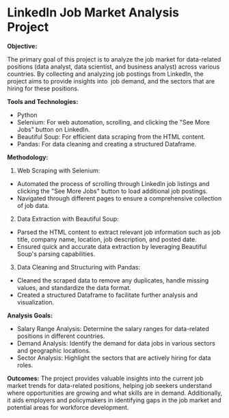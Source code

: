 # LinkedIn Job Market Analysis Project

**Objective:**

The primary goal of this project is to analyze the job market for data-related positions (data analyst, data scientist, and business analyst) across various countries. By collecting and analyzing job postings from LinkedIn, the project aims to provide insights into  job demand, and the sectors that are hiring for these positions.

**Tools and Technologies:**

- Python
- Selenium: For web automation, scrolling, and clicking the "See More Jobs" button on LinkedIn.
- Beautiful Soup: For efficient data scraping from the HTML content.
- Pandas: For data cleaning and creating a structured Dataframe.

**Methodology:**

1. Web Scraping with Selenium:
- Automated the process of scrolling through LinkedIn job listings and clicking the "See More Jobs" button to load additional job postings.
- Navigated through different pages to ensure a comprehensive collection of job data.
2. Data Extraction with Beautiful Soup:
- Parsed the HTML content to extract relevant job information such as job title, company name, location, job description, and posted date.
- Ensured quick and accurate data extraction by leveraging Beautiful Soup's parsing capabilities.
3. Data Cleaning and Structuring with Pandas:
- Cleaned the scraped data to remove any duplicates, handle missing values, and standardize the data format.
- Created a structured Dataframe to facilitate further analysis and visualization.

**Analysis Goals:**
- Salary Range Analysis: Determine the salary ranges for data-related positions in different countries.
- Demand Analysis: Identify the demand for data jobs in various sectors and geographic locations.
- Sector Analysis: Highlight the sectors that are actively hiring for data roles.

**Outcomes:**
The project provides valuable insights into the current job market trends for data-related positions, helping job seekers understand where opportunities are growing and what skills are in demand. Additionally, it aids employers and policymakers in identifying gaps in the job market and potential areas for workforce development.

